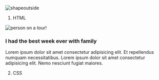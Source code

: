 ![shapeoutside](https://user-images.githubusercontent.com/40546973/47056970-477c0b00-d184-11e8-8c97-7baf158cca5f.PNG)




1. HTML
<div class="story">
           <div class="story__shape">
                            <img src="img/nat-8.jpg" alt="person on a tour!" class="story__img">
                </div>
                        <div class="story__text">
                            <h3 class="heading-tertiary u-margin-bottom-small">
                                I had the best week ever with family
                            </h3>
                            <p>
                                Lorem ipsum dolor sit amet consectetur adipisicing elit. Et repellendus numquam necessitatibus. Lorem                                     ipsum dolor sit amet consectetur adipisicing elit. Nemo nesciunt fugiat maiores.
                            </p>
         </div>
</div>


2. CSS
